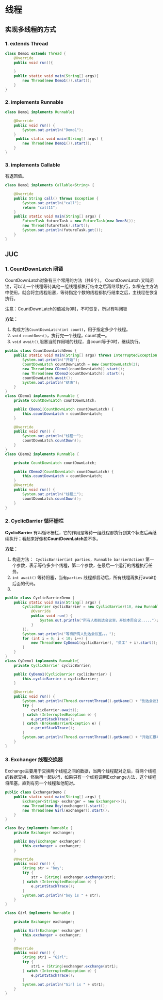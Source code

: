 # 线程

## 实现多线程的方式

### 1. extends Thread

```java
class Demo1 extends Thread {
    @Override
    public void run(){
        
    }
    public static void main(String[] args){
        new Thread(new Demo1()).start();
    }
}
```



### 2. implements Runnable

```java
class Demo1 implements Runnable{

    @Override
    public void run() {
        System.out.println("Demo1");
    }
     public static void main(String[] args) {
        new Thread(new Demo1()).start();
    }
}
```



### 3. implements Callable

有返回值。

```java
class Demo1 implements Callable<String> {

    @Override
    public String call() throws Exception {
        System.out.println("call");
        return "call11";
    }
    public static void main(String[] args) {
        FutureTask futureTask = new FutureTask(new Demo3());
        new Thread(futureTask).start();
        System.out.println(futureTask.get());
    }
}
```



## JUC

### 1. CountDownLatch 闭锁

CountDownLatch对象有三个常用的方法（共6个）。
CountDownLatch 又叫闭锁，可以让一个线程等待其他一组线程都执行结束之后再继续执行，如果在主方法中使用，就会将主线程阻塞，等待指定个数的线程都执行结束之后，主线程在恢复执行。

注意：CountDownLatch的值减为0时，不可恢复，所以有叫闭锁

**方法：**

1. 构成方法`CountDownLatch(int count)`，用于指定多少个线程。
2. `void countDown()`，执行完一个线程，count减一。
3. `void await()`,阻塞当前作用域的线程，当count等于0时，继续执行。

```java
public class CountDownLatchDemo {
    public static void main(String[] args) throws InterruptedException {
        System.out.println("开始");
        CountDownLatch countDownLatch = new CountDownLatch(2);
        new Thread(new CDemo1(countDownLatch)).start();
        new Thread(new CDemo2(countDownLatch)).start();
        countDownLatch.await();
        System.out.println("结束");
    }
}
class CDemo1 implements Runnable {
    private CountDownLatch countDownLatch;

    public CDemo1(CountDownLatch countDownLatch) {
        this.countDownLatch = countDownLatch;
    }

    @Override
    public void run() {
        System.out.println("线程一");
        countDownLatch.countDown();
    }
}
class CDemo2 implements Runnable {

    private CountDownLatch countDownLatch;

    public CDemo2(CountDownLatch countDownLatch) {
        this.countDownLatch = countDownLatch;
    }
    @Override
    public void run() {
        System.out.println("线程二");
        countDownLatch.countDown();
    }
}
```

### 2. CyclicBarrier 循环栅栏

**CyclicBarrier** 有叫循环栅栏，它的作用是等待一组线程都执行到某个状态后再继续执行；看起来好像和**CountDownLatch**差不多。

**方法：**

1. 构造方法：` CyclicBarrier(int parties, Runnable barrierAction)` 第一个参数，表示等待多少个线程，第二个参数，在最后一个运行的线程执行任务。
2. `int await()` 等待阻塞，当有`parties` 线程都启动后，所有线程再执行await()后面的代码。
3. 

```java
public class CyclicBarrierDemo {
    public static void main(String[] args) {
        CyclicBarrier cyclicBarrier = new CyclicBarrier(10, new Runnable() {
            @Override
            public void run() {
                System.out.println("所有人都到达会议室，开始本周会议.....");
            }
        });
        System.out.println("等待所有人到达会议室。。。");
        for (int i = 0; i < 10; i++) {
            new Thread(new CyDemo1(cyclicBarrier), "员工" + i).start();
        }
    }
}
class CyDemo1 implements Runnable{
    private CyclicBarrier cyclicBarrier;

    public CyDemo1(CyclicBarrier cyclicBarrier) {
        this.cyclicBarrier = cyclicBarrier;
    }

    @Override
    public void run() {
        System.out.println(Thread.currentThread().getName() + "到达会议室");
        try {
            cyclicBarrier.await();
        } catch (InterruptedException e) {
            e.printStackTrace();
        } catch (BrokenBarrierException e) {
            e.printStackTrace();
        }
        System.out.println(Thread.currentThread().getName() + "开始汇报本周工作");
    }
}
```



### 3. Exchanger 线程交换器

Exchange主要用于交换两个线程之间的数据，当两个线程配对之后，将两个线程的数据交换，然后再一起执行，如果只有一个线程调用Exchange方法，这个线程将阻塞，直到有另一个线程和他配对。

```java
public class ExchangerDemo {
    public static void main(String[] args) {
        Exchanger<String> exchanger = new Exchanger<>();
        new Thread(new Boy(exchanger)).start();
        new Thread(new Girl(exchanger)).start();
    }
}

class Boy implements Runnable {
    private Exchanger exchanger;

    public Boy(Exchanger exchanger) {
        this.exchanger = exchanger;
    }

    @Override
    public void run() {
        String str = "boy";
        try {
            str = (String) exchanger.exchange(str);
        } catch (InterruptedException e) {
            e.printStackTrace();
        }
        System.out.println("boy is " + str);
    }
}

class Girl implements Runnable {

    private Exchanger exchanger;

    public Girl(Exchanger exchanger) {
        this.exchanger = exchanger;
    }

    @Override
    public void run() {
        String str1 = "Girl";
        try {
            str1 = (String)exchanger.exchange(str1);
        } catch (InterruptedException e) {
            e.printStackTrace();
        }
        System.out.println("Girl is " + str1);
    }
}
```

